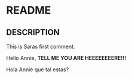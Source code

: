 README
================

DESCRIPTION
-----------

This is Saras first comment.

Hello Annie, **TELL ME YOU ARE HEEEEEEEERE!!!**

Hola Annie que tal estas?
